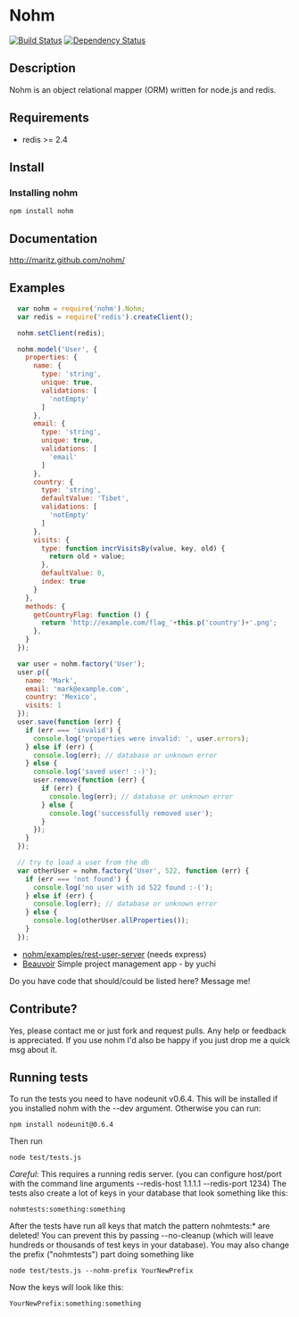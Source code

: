 # Nohm

[![Build Status](https://travis-ci.org/maritz/nohm.svg?branch=master)](https://travis-ci.org/maritz/nohm)
[![Dependency Status](https://david-dm.org/maritz/nohm.svg)](https://david-dm.org/maritz/nohm)

## Description

Nohm is an object relational mapper (ORM) written for node.js and redis.

## Requirements

* redis >= 2.4

## Install

### Installing nohm

    npm install nohm

## Documentation
http://maritz.github.com/nohm/

## Examples

~~~~ javascript
  var nohm = require('nohm').Nohm;
  var redis = require('redis').createClient();

  nohm.setClient(redis);

  nohm.model('User', {
    properties: {
      name: {
        type: 'string',
        unique: true,
        validations: [
          'notEmpty'
        ]
      },
      email: {
        type: 'string',
        unique: true,
        validations: [
          'email'
        ]
      },
      country: {
        type: 'string',
        defaultValue: 'Tibet',
        validations: [
          'notEmpty'
        ]
      },
      visits: {
        type: function incrVisitsBy(value, key, old) {
          return old + value;
        },
        defaultValue: 0,
        index: true
      }
    },
    methods: {
      getCountryFlag: function () {
        return 'http://example.com/flag_'+this.p('country')+'.png';
      },
    }
  });

  var user = nohm.factory('User');
  user.p({
    name: 'Mark',
    email: 'mark@example.com',
    country: 'Mexico',
    visits: 1
  });
  user.save(function (err) {
    if (err === 'invalid') {
      console.log('properties were invalid: ', user.errors);
    } else if (err) {
      console.log(err); // database or unknown error
    } else {
      console.log('saved user! :-)');
      user.remove(function (err) {
        if (err) {
          console.log(err); // database or unknown error
        } else {
          console.log('successfully removed user');
        }
      });
    }
  });

  // try to load a user from the db
  var otherUser = nohm.factory('User', 522, function (err) {
    if (err === 'not found') {
      console.log('no user with id 522 found :-(');
    } else if (err) {
      console.log(err); // database or unknown error
    } else {
      console.log(otherUser.allProperties());
    }
  });
~~~~


* [nohm/examples/rest-user-server](https://github.com/maritz/nohm/tree/master/examples/rest-user-server) (needs express)
* [Beauvoir](https://github.com/yuchi/Beauvoir) Simple project management app - by yuchi

Do you have code that should/could be listed here? Message me!

## Contribute?

Yes, please contact me or just fork and request pulls. Any help or feedback is appreciated. If you use nohm I'd also be happy if you just drop me a quick msg about it.

## Running tests
To run the tests you need to have nodeunit v0.6.4. This will be installed if you installed nohm with the --dev argument.
Otherwise you can run:

    npm install nodeunit@0.6.4

Then run

    node test/tests.js

*Careful*: This requires a running redis server. (you can configure host/port with the command line arguments --redis-host 1.1.1.1 --redis-port 1234)
The tests also create a lot of keys in your database that look something like this:

    nohmtests:something:something

After the tests have run all keys that match the pattern nohmtests:* are deleted!
You can prevent this by passing --no-cleanup (which will leave hundreds or thousands of test keys in your database).
You may also change the prefix ("nohmtests") part doing something like

    node test/tests.js --nohm-prefix YourNewPrefix

Now the keys will look like this:

    YourNewPrefix:something:something

